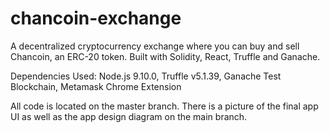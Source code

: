 # chancoin-exchange
A decentralized cryptocurrency exchange where you can buy and sell Chancoin, an ERC-20 token. Built with Solidity, React, Truffle and Ganache. 


Dependencies Used:
Node.js 9.10.0,
Truffle v5.1.39,
Ganache Test Blockchain,
Metamask Chrome Extension

All code is located on the master branch. There is a picture of the final app UI as well as the app design diagram on the main branch. 
